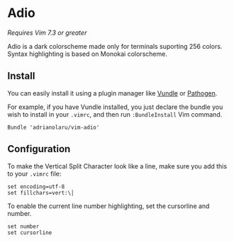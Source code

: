 # Adio

*Requires Vim 7.3 or greater*

Adio is a dark colorscheme made only for terminals suporting 256 colors. Syntax highlighting is based on Monokai colorscheme.

## Install

You can easily install it using a plugin manager like
[Vundle](https://github.com/gmarik/vundle) or
[Pathogen](https://github.com/tpope/vim-pathogen).

For example, if you have Vundle installed, you just declare the bundle you wish
to install in your `.vimrc`, and then run `:BundleInstall` Vim command.

    Bundle 'adrianolaru/vim-adio'


## Configuration

To make the Vertical Split Character look like a line, make sure you add this to your `.vimrc` file:

    set encoding=utf-8
    set fillchars=vert:\│


To enable the current line number highlighting, set the cursorline and number.

    set number
    set cursorline

